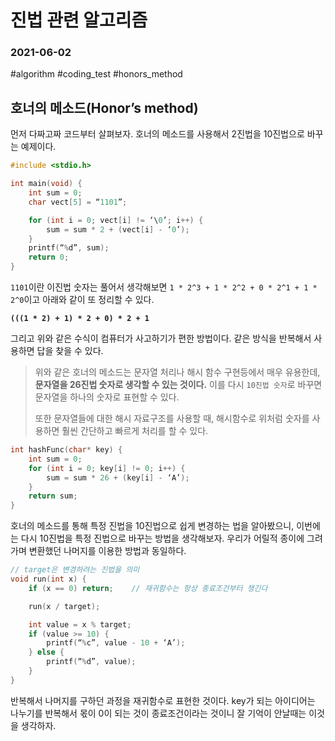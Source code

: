 # 진법 관련 알고리즘
### 2021-06-02
#algorithm #coding_test #honors_method
## 호너의 메소드(Honor’s method)
먼저 다짜고짜 코드부터 살펴보자. 호너의 메소드를 사용해서 2진법을 10진법으로 바꾸는 예제이다.

```cpp
#include <stdio.h>

int main(void) {
    int sum = 0;
    char vect[5] = “1101”;

    for (int i = 0; vect[i] != ‘\0’; i++) {
        sum = sum * 2 + (vect[i] - ‘0’);
    }
    printf(“%d”, sum);
    return 0;
}
```

`1101`이란 이진법 숫자는 풀어서 생각해보면 `1 * 2^3 + 1 * 2^2 + 0 * 2^1 + 1 * 2^0`이고 아래와 같이 또 정리할 수 있다.

**`(((1 * 2) + 1) * 2 + 0) * 2 + 1`**

그리고 위와 같은 수식이 컴퓨터가 사고하기가 편한 방법이다. 같은 방식을 반복해서 사용하면 답을 찾을 수 있다.


> 위와 같은 호너의 메소드는 문자열 처리나 해시 함수 구현등에서 매우 유용한데, **문자열을 26진법 숫자로 생각할 수 있는 것이다.** 이를 다시 `10진법 숫자`로 바꾸면 문자열을 하나의 숫자로 표현할 수 있다.  
>   
> 또한 문자열들에 대한 해시 자료구조를 사용할 때, 해시함수로 위처럼 숫자를 사용하면 훨씬 간단하고 빠르게 처리를 할 수 있다.  

```cpp
int hashFunc(char* key) {
	int sum = 0;
	for (int i = 0; key[i] != 0; i++) {
		sum = sum * 26 + (key[i] - ‘A’);
	}
	return sum;
}
```


호너의 메소드를 통해 특정 진법을 10진법으로 쉽게 변경하는 법을 알아봤으니, 이번에는 다시 10진법을 특정 진법으로 바꾸는 방법을 생각해보자. 우리가 어릴적 종이에 그려가며 변환했던 나머지를 이용한 방법과 동일하다.


```cpp
// target은 변경하려는 진법을 의미
void run(int x) {
    if (x == 0) return;    // 재귀함수는 항상 종료조건부터 챙긴다

    run(x / target);

    int value = x % target;
    if (value >= 10) {
        printf(“%c”, value - 10 + ‘A’);
    } else {
        printf(“%d”, value);
    }
}
```

반복해서 나머지를 구하던 과정을 재귀함수로 표현한 것이다. key가 되는 아이디어는 나누기를 반복해서 몫이 0이 되는 것이 종료조건이라는 것이니 잘 기억이 안날때는 이것을 생각하자.